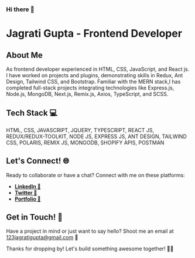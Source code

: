 ### Hi there 👋
# Jagrati Gupta - Frontend Developer
## About Me
As frontend developer experienced in HTML, CSS, JavaScript, and React js. I have worked on projects and plugins,
demonstrating skills in Redux, Ant Design, Tailwind CSS, and Bootstrap. Familiar with the MERN stack,I has completed
full-stack projects integrating technologies like Express.js, Node.js, MongoDB, Next.js, Remix.js, Axios, TypeScript, and SCSS.

## Tech Stack 💻
HTML, CSS, JAVASCRIPT, JQUERY, TYPESCRIPT, REACT JS, REDUX/REDUX-TOOLKIT, NODE JS, EXPRESS JS, ANT DESIGN, TAILWIND CSS, POLARIS, REMIX JS, MONGODB, SHOPIFY APIS, POSTMAN

## Let's Connect! 🌐

Ready to collaborate or have a chat? Connect with me on these platforms:

- [**LinkedIn 🚀**](https://www.linkedin.com/in/jagrati-gupta21/) 
- [**Twitter 🚀**](https://twitter.com/Jagrati_Gpt) 
- [**Portfolio 🚀**](https://jagrati-gupta.vercel.app/) 

## Get in Touch! 📧

Have a project in mind or just want to say hello? Shoot me an email at [123jagratigupta@gmail.com](mailto:123jagratigupta@gmail.com) 📩

Thanks for dropping by! Let's build something awesome together! 🚀✨
